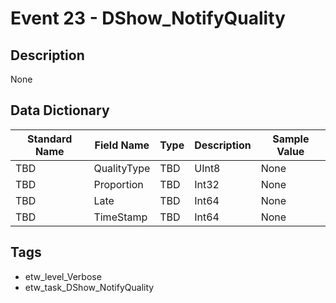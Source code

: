 # Event 23 - DShow_NotifyQuality

## Description
None

## Data Dictionary
|Standard Name|Field Name|Type|Description|Sample Value|
|---|---|---|---|---|
|TBD|QualityType|TBD|UInt8|None|None|
|TBD|Proportion|TBD|Int32|None|None|
|TBD|Late|TBD|Int64|None|None|
|TBD|TimeStamp|TBD|Int64|None|None|

## Tags
* etw_level_Verbose
* etw_task_DShow_NotifyQuality